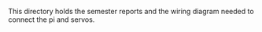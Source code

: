 This directory holds the semester reports and the wiring diagram needed to connect the pi and servos.
